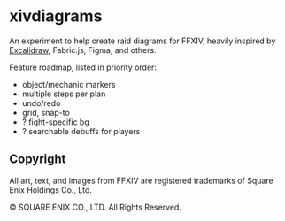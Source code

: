 # xivdiagrams

An experiment to help create raid diagrams for FFXIV, heavily inspired by [Excalidraw](https://excalidraw.com/), Fabric.js, Figma, and others.

Feature roadmap, listed in priority order:

- object/mechanic markers
- multiple steps per plan
- undo/redo
- grid, snap-to
- ? fight-specific bg
- ? searchable debuffs for players

## Copyright

All art, text, and images from FFXIV are registered trademarks of Square Enix Holdings Co., Ltd.

© SQUARE ENIX CO., LTD. All Rights Reserved.
